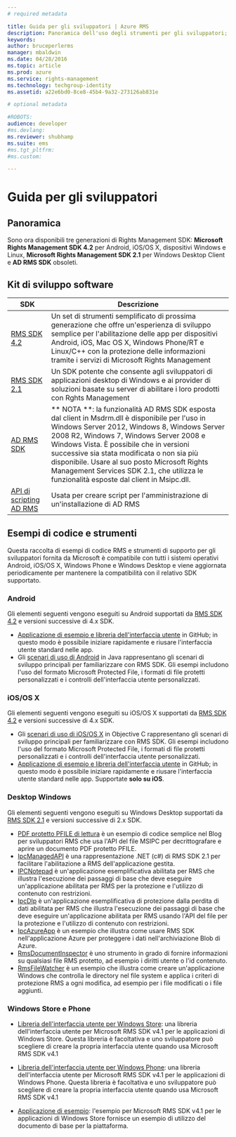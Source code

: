 ```yaml
---
# required metadata

title: Guida per gli sviluppatori | Azure RMS
description: Panoramica dell'uso degli strumenti per gli sviluppatori; SDK, librerie aggiuntive ed esempi di codice.
keywords:
author: bruceperlerms
manager: mbaldwin
ms.date: 04/28/2016
ms.topic: article
ms.prod: azure
ms.service: rights-management
ms.technology: techgroup-identity
ms.assetid: a22e6bd0-8ce8-45b4-9a32-273126ab831e

# optional metadata

#ROBOTS:
audience: developer
#ms.devlang:
ms.reviewer: shubhamp
ms.suite: ems
#ms.tgt_pltfrm:
#ms.custom:

---
```


# Guida per gli sviluppatori

## Panoramica ##
Sono ora disponibili tre generazioni di Rights Management SDK: **Microsoft Rights Management SDK 4.2** per Android, iOS/OS X, dispositivi Windows e Linux, **Microsoft Rights Management SDK 2.1** per Windows Desktop Client e **AD RMS SDK** obsoleti.

## Kit di sviluppo software ##
| SDK | Descrizione |
|------|---------|
| [RMS SDK 4.2](active-directory-rights-management-services-multi-platform-thin-client-sdk-portal.md) | Un set di strumenti semplificato di prossima generazione che offre un'esperienza di sviluppo semplice per l'abilitazione delle app per dispositivi Android, iOS, Mac OS X, Windows Phone/RT e Linux/C++ con la protezione delle informazioni tramite i servizi di Microsoft Rights Management |
| [RMS SDK 2.1](microsoft-information-protection-and-control-client-portal.md) | Un SDK potente che consente agli sviluppatori di applicazioni desktop di Windows e ai provider di soluzioni basate su server di abilitare i loro prodotti con Rghts Management|
|[AD RMS SDK](https://msdn.microsoft.com/en-us/library/cc530379(v=vs.85).aspx)|** NOTA **: la funzionalità AD RMS SDK esposta dal client in Msdrm.dll è disponibile per l'uso in Windows Server 2012, Windows 8, Windows Server 2008 R2, Windows 7, Windows Server 2008 e Windows Vista. È possibile che in versioni successive sia stata modificata o non sia più disponibile. Usare al suo posto Microsoft Rights Management Services SDK 2.1, che utilizza le funzionalità esposte dal client in Msipc.dll.|
|[API di scripting AD RMS](https://msdn.microsoft.com/en-us/library/bb968797(v=vs.85).aspx)| Usata per creare script per l'amministrazione di un'installazione di AD RMS|

## Esempi di codice e strumenti
Questa raccolta di esempi di codice RMS e strumenti di supporto per gli sviluppatori fornita da Microsoft è compatibile con tutti i sistemi operativi Android, iOS/OS X, Windows Phone e Windows Desktop e viene aggiornata periodicamente per mantenere la compatibilità con il relativo SDK supportato.

### Android

Gli elementi seguenti vengono eseguiti su Android supportati da [RMS SDK 4.2](active-directory-rights-management-services-multi-platform-thin-client-sdk-portal.md) e versioni successive di 4.x SDK.

- [Applicazione di esempio e libreria dell'interfaccia utente](https://github.com/AzureAD/rms-sdk-ui-for-android) in GitHub; in questo modo è possibile iniziare rapidamente e riusare l'interfaccia utente standard nelle app.
- Gli [scenari di uso di Android](https://msdn.microsoft.com/en-us/library/dn758246(v=vs.85).aspx) in Java rappresentano gli scenari di sviluppo principali per familiarizzare con RMS SDK. Gli esempi includono l'uso del formato Microsoft Protected File, i formati di file protetti personalizzati e i controlli dell'interfaccia utente personalizzati.

### iOS/OS X

Gli elementi seguenti vengono eseguiti su iOS/OS X supportati da [RMS SDK 4.2](active-directory-rights-management-services-multi-platform-thin-client-sdk-portal.md) e versioni successive di 4.x SDK.

- Gli [scenari di uso di iOS/OS X](https://msdn.microsoft.com/en-us/library/dn758307(v=vs.85).aspx) in Objective C rappresentano gli scenari di sviluppo principali per familiarizzare con RMS SDK. Gli esempi includono l'uso del formato Microsoft Protected File, i formati di file protetti personalizzati e i controlli dell'interfaccia utente personalizzati.
- [Applicazione di esempio e libreria dell'interfaccia utente](https://github.com/AzureAD/rms-sdk-ui-for-ios) in GitHub; in questo modo è possibile iniziare rapidamente e riusare l'interfaccia utente standard nelle app. Supportate **solo su iOS**.

### Desktop Windows

Gli elementi seguenti vengono eseguiti su Windows Desktop supportati da [RMS SDK 2.1](microsoft-information-protection-and-control-client-portal.md) e versioni successive di 2.x SDK.

- [PDF protetto PFILE di lettura](https://blogs.msdn.microsoft.com/rms/2015/11/09/reading-a-pfile-protected-pdf/) è un esempio di codice semplice nel Blog per sviluppatori RMS che usa l'API del file MSIPC per decrittografare e aprire un documento PDF protetto PFILE.
- [IpcManagedAPI](https://github.com/Azure-Samples/active-directory-dotnet-rms) è una rappresentazione .NET (c#) di RMS SDK 2.1 per facilitare l'abilitazione a RMS dell'applicazione gestita.
- [IPCNotepad](https://code.msdn.microsoft.com/ipcnotepad-sample-f67dae80) è un'applicazione esemplificativa abilitata per RMS che illustra l'esecuzione dei passaggi di base che deve eseguire un'applicazione abilitata per RMS per la protezione e l'utilizzo di contenuto con restrizioni.
- [IpcDIp](https://github.com/Azure-Samples/active-directory-dotnet-rms) è un'applicazione esemplificativa di protezione dalla perdita di dati abilitata per RMS che illustra l'esecuzione dei passaggi di base che deve eseguire un'applicazione abilitata per RMS usando l'API del file per la protezione e l'utilizzo di contenuto con restrizioni.
- [IpcAzureApp](https://github.com/Azure-Samples/active-directory-dotnet-rms) è un esempio che illustra come usare RMS SDK nell'applicazione Azure per proteggere i dati nell'archiviazione Blob di Azure.
- [RmsDocumentInspector](https://github.com/Azure-Samples/active-directory-dotnet-rms) è uno strumento in grado di fornire informazioni su qualsiasi file RMS protetto, ad esempio i diritti utente o l'id contenuto.
- [RmsFileWatcher](https://github.com/Azure-Samples/active-directory-dotnet-rms) è un esempio che illustra come creare un'applicazione Windows che controlla le directory nel file system e applica i criteri di protezione RMS a ogni modifica, ad esempio per i file modificati o i file aggiunti.

### Windows Store e Phone

- [Libreria dell'interfaccia utente per Windows Store](https://github.com/AzureAD/rms-sdk-ui-for-windowsstore): una libreria dell'interfaccia utente per Microsoft RMS SDK v4.1 per le applicazioni di Windows Store. Questa libreria è facoltativa e uno sviluppatore può scegliere di creare la propria interfaccia utente quando usa Microsoft RMS SDK v4.1

- [Libreria dell'interfaccia utente per Windows Phone](https://github.com/AzureAD/rms-sdk-ui-for-winphone): una libreria dell'interfaccia utente per Microsoft RMS SDK v4.1 per le applicazioni di Windows Phone. Questa libreria è facoltativa e uno sviluppatore può scegliere di creare la propria interfaccia utente quando usa Microsoft RMS SDK v4.1

- [Applicazione di esempio](https://github.com/Azure-Samples/active-directory-dotnet-rms-windowsstore): l'esempio per Microsoft RMS SDK v4.1 per le applicazioni di Windows Store fornisce un esempio di utilizzo del documento di base per la piattaforma.


<!--HONumber=Apr16_HO3-->


